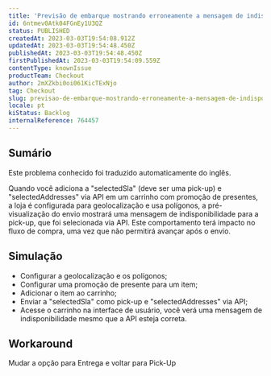 ```yaml
---
title: 'Previsão de embarque mostrando erroneamente a mensagem de indisponibilidade para retirada'
id: 6ntmev0Atk04FGnEy1U3QZ
status: PUBLISHED
createdAt: 2023-03-03T19:54:08.912Z
updatedAt: 2023-03-03T19:54:48.450Z
publishedAt: 2023-03-03T19:54:48.450Z
firstPublishedAt: 2023-03-03T19:54:09.559Z
contentType: knownIssue
productTeam: Checkout
author: 2mXZkbi0oi061KicTExNjo
tag: Checkout
slug: previsao-de-embarque-mostrando-erroneamente-a-mensagem-de-indisponibilidade-para-retirada
locale: pt
kiStatus: Backlog
internalReference: 764457
---
```


## Sumário

<div class="alert alert-info">
  <p>Este problema conhecido foi traduzido automaticamente do inglês.</p>
</div>


Quando você adiciona a "selectedSla" (deve ser uma pick-up) e "selectedAddresses" via API em um carrinho com promoção de presentes, a loja é configurada para geolocalização e usa polígonos, a pré-visualização do envio mostrará uma mensagem de indisponibilidade para a pick-up, que foi selecionada via API. Este comportamento terá impacto no fluxo de compra, uma vez que não permitirá avançar após o envio.


##

## Simulação



- Configurar a geolocalização e os polígonos;
- Configurar uma promoção de presente para um item;
- Adicionar o item ao carrinho;
- Enviar a "selectedSla" como pick-up e "selectedAddresses" via API;
- Acesse o carrinho na interface de usuário, você verá uma mensagem de indisponibilidade mesmo que a API esteja correta.


##

## Workaround


Mudar a opção para Entrega e voltar para Pick-Up




